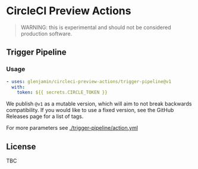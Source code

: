 # CircleCI Preview Actions

> WARNING: this is experimental and should not be considered production software.

## Trigger Pipeline

### Usage

```yaml
- uses: glenjamin/circleci-preview-actions/trigger-pipeline@v1
  with:
    token: ${{ secrets.CIRCLE_TOKEN }}
```

We publish `@v1` as a mutable version, which will aim to not break backwards compatibility. If you would like to use a fixed version, see the GitHub Releases page for a list of tags.

For more parameters see [./trigger-pipeline/action.yml](./trigger-pipeline/action.yml)

## License

TBC
